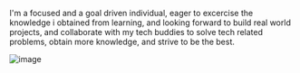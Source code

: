 I'm a focused and a goal driven individual, eager to excercise the knowledge i obtained from learning, and looking forward to build real world projects, and collaborate with my tech buddies to solve tech related problems, obtain more knowledge, and strive to be the best. 


![image](https://user-images.githubusercontent.com/105439855/214144702-a30a19ce-7f44-4a4f-8d4b-51deb4ce2203.png)

